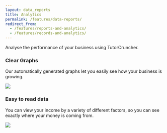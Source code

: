 ```yaml
---
layout: data_reports
title: Analytics
permalink: /features/data-reports/
redirect_from:
  - /features/reports-and-analytics/
  - /features/records-and-analytics/
---
```


Analyse the performance of your business using TutorCruncher.

<h3 id="clear-graphs">Clear Graphs</h3>

Our automatically generated graphs let you easily see how your business is growing.

<a href="/img/features/analytics-graph.png" data-lightbox="lightbox" data-title="TutorCruncher's Analytics Graph" class="thumbnail">
  <img src="/img/features/analytics-graph.png" alt-text="TutorCruncher's Analytics Graph"/>
</a>

<h3 id="easy-to-read-data">Easy to read data</h3>

You can view your income by a variety of different factors, so you can see exactly where your money is coming from.

<a href="/img/features/income-breakdown.png" data-lightbox="lightbox" data-title="TutorCruncher's Income Breakdown" class="thumbnail">
  <img src="/img/features/income-breakdown.png" alt-text="TutorCruncher's Income Breakdown"/>
</a>
